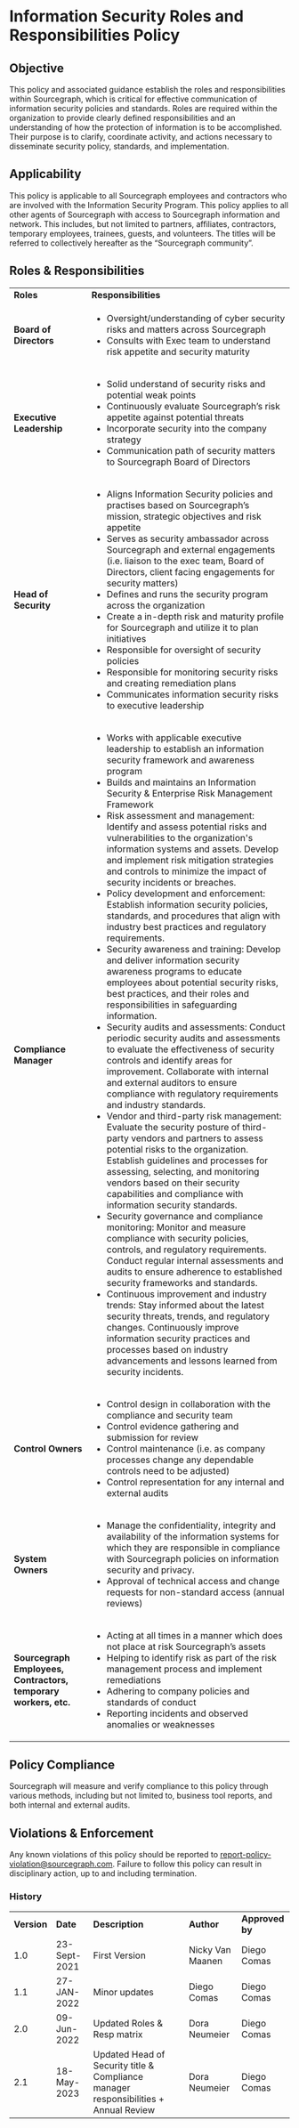 # **Information Security Roles and Responsibilities Policy**

## **Objective**

This policy and associated guidance establish the roles and responsibilities within Sourcegraph, which is critical for effective communication of information security policies and standards. Roles are required within the organization to provide clearly defined responsibilities and an understanding of how the protection of information is to be accomplished. Their purpose is to clarify, coordinate activity, and actions necessary to disseminate security policy, standards, and implementation.

## **Applicability**

This policy is applicable to all Sourcegraph employees and contractors who are involved with the Information Security Program. This policy applies to all other agents of Sourcegraph with access to Sourcegraph information and network. This includes, but not limited to partners, affiliates, contractors, temporary employees, trainees, guests, and volunteers. The titles will be referred to collectively hereafter as the “Sourcegraph community”.

## **Roles & Responsibilities**

<table>
  <tr>
   <td><strong>Roles</strong>
   </td>
   <td><strong>Responsibilities</strong>
   </td>
  </tr>
  <tr>
   <td><strong>Board of Directors</strong>
   </td>
   <td>
<ul>

<li>Oversight/understanding of cyber security risks and matters across Sourcegraph

<li>Consults with Exec team to understand risk appetite and security maturity  
</li>
</ul>
   </td>
  </tr>
  <tr>
   <td><strong>Executive Leadership</strong>
   </td>
   <td>
<ul>

<li>Solid understand of security risks and potential weak points

<li>Continuously evaluate Sourcegraph’s risk appetite against potential threats

<li>Incorporate security into the company strategy

<li>Communication path of security matters to Sourcegraph Board of Directors
</li>
</ul>
   </td>
  </tr>
  <tr>
   <td><strong>Head of Security</strong>
   </td>
   <td>
<ul>

<li>Aligns Information Security policies and practises based on Sourcegraph’s mission, strategic objectives and risk appetite

<li>Serves as security ambassador across Sourcegraph and external engagements (i.e. liaison to the exec team, Board of Directors, client facing engagements for security matters)

<li>Defines and runs the security program across the organization

<li>Create a in-depth risk and maturity profile for Sourcegraph and utilize it to plan initiatives

<li>Responsible for oversight of security policies

<li>Responsible for monitoring security risks and creating remediation plans

<li>Communicates information security risks to executive leadership
</li>
</ul>
   </td>
  </tr>
  <tr>
   <td><strong>Compliance Manager</strong>
   </td>
   <td>
<ul>

<li>Works with applicable executive leadership to establish an information security framework and awareness program

<li>Builds and maintains an Information Security & Enterprise Risk Management Framework

<li>Risk assessment and management: Identify and assess potential risks and vulnerabilities to the organization's information systems and assets. Develop and implement risk mitigation strategies and controls to minimize the impact of security incidents or breaches.
  
<li>Policy development and enforcement: Establish information security policies, standards, and procedures that align with industry best practices and regulatory requirements. 
 
<li>Security awareness and training: Develop and deliver information security awareness programs to educate employees about potential security risks, best practices, and their roles and responsibilities in safeguarding information.

<li>Security audits and assessments: Conduct periodic security audits and assessments to evaluate the effectiveness of security controls and identify areas for improvement. Collaborate with internal and external auditors to ensure compliance with regulatory requirements and industry standards.
  
<li>Vendor and third-party risk management: Evaluate the security posture of third-party vendors and partners to assess potential risks to the organization. Establish guidelines and processes for assessing, selecting, and monitoring vendors based on their security capabilities and compliance with information security standards.

<li>Security governance and compliance monitoring: Monitor and measure compliance with security policies, controls, and regulatory requirements. Conduct regular internal assessments and audits to ensure adherence to established security frameworks and standards.

<li>Continuous improvement and industry trends: Stay informed about the latest security threats, trends, and regulatory changes. Continuously improve information security practices and processes based on industry advancements and lessons learned from security incidents.
</li>
</ul>
   </td>
  </tr>
  <tr>
   <td><strong>Control Owners</strong>
   </td>
   <td>
<ul>

<li>Control design in collaboration with the compliance and security team

<li>Control evidence gathering and submission for review

<li>Control maintenance (i.e. as company processes change any dependable controls need to be adjusted)

<li>Control representation for any internal and external audits
</li>
</ul>
   </td>
  </tr>
  <tr>
   <td><strong>System Owners</strong>
   </td>
   <td>
<ul>

<li>Manage the confidentiality, integrity and availability of the information systems for which they are responsible in compliance with Sourcegraph policies on information security and privacy.

<li>Approval of technical access and change requests for non-standard access (annual reviews)
</li>
</ul>
   </td>
  </tr>
  <tr>
   <td><strong>Sourcegraph Employees, Contractors, temporary workers, etc.</strong> 
   </td>
   <td>
<ul>

<li>Acting at all times in a manner which does not place at risk Sourcegraph’s assets

<li>Helping to identify risk as part of the risk management process and implement remediations

<li>Adhering to company policies and standards of conduct

<li>Reporting incidents and observed anomalies or weaknesses
</li>
</ul>
   </td>
  </tr>
</table>

## **Policy Compliance**

Sourcegraph will measure and verify compliance to this policy through various methods, including but not limited to, business tool reports, and both internal and external audits.

## **Violations & Enforcement**

Any known violations of this policy should be reported to report-policy-violation@sourcegraph.com. Failure to follow this policy can result in disciplinary action, up to and including termination.

### **History**

<table>
  <tr>
   <td><strong>Version</strong>
   </td>
   <td><strong>Date</strong>
   </td>
   <td><strong>Description</strong>
   </td>
   <td><strong>Author</strong>
   </td>
   <td><strong>Approved by</strong>
   </td>
  </tr>
  <tr>
   <td>1.0
   </td>
   <td>23-Sept-2021
   </td>
   <td>First Version
   </td>
   <td>Nicky Van Maanen
   </td>
   <td>Diego Comas
   </td>
  </tr>
  <tr>
   <td>1.1
   </td>
   <td>27-JAN-2022
   </td>
   <td>Minor updates
   </td>
   <td>Diego Comas
   </td>
   <td>Diego Comas
   </td>
  </tr>
  <tr>
   <td>2.0
   </td>
   <td>09-Jun-2022
   </td>
   <td>Updated Roles & Resp matrix 
   </td>
   <td>Dora Neumeier
   </td>
   <td>Diego Comas
   </td>
      </tr>
     <tr>
   <td>2.1
    <td>18-May-2023
   </td>
   <td>Updated Head of Security title & Compliance manager responsibilities + Annual Review
   </td>
   <td>Dora Neumeier
   </td>
   <td>Diego Comas
   </td>
  </tr>
</table>
